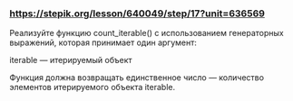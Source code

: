 ### https://stepik.org/lesson/640049/step/17?unit=636569

Реализуйте функцию count_iterable() с использованием генераторных выражений, которая принимает один аргумент:

iterable — итерируемый объект

Функция должна возвращать единственное число — количество элементов итерируемого объекта iterable.
